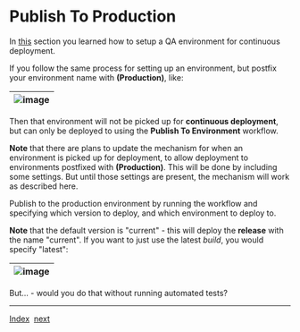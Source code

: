 # Publish To Production
In [this](ContinuousDeployment.md) section you learned how to setup a QA environment for continuous deployment.

If you follow the same process for setting up an environment, but postfix your environment name with **(Production)**, like:

| ![image](https://user-images.githubusercontent.com/10775043/232310956-96179562-e101-4b90-9a01-12c8c316cfd3.png) |
| --------------------------------------------------------------------------------------------------------------- |

Then that environment will not be picked up for **continuous deployment**, but can only be deployed to using the **Publish To Environment** workflow.

**Note** that there are plans to update the mechanism for when an environment is picked up for deployment, to allow deployment to environments postfixed with **(Production)**. This will be done by including some settings. But until those settings are present, the mechanism will work as described here.

Publish to the production environment by running the workflow and specifying which version to deploy, and which environment to deploy to.

**Note** that the default version is "current" - this will deploy the **release** with the name "current". If you want to just use the latest *build*, you would specify "latest":

| ![image](https://user-images.githubusercontent.com/10775043/232312134-0028a08d-1004-43f2-8127-aeeee8ed1a5e.png) |
| --------------------------------------------------------------------------------------------------------------- |

But... - would you do that without running automated tests?

---
[Index](Index.md)&nbsp;&nbsp;[next](AutomatedTests.md)
